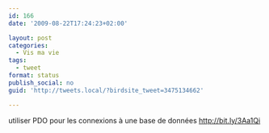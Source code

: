```yaml
---
id: 166
date: '2009-08-22T17:24:23+02:00'

layout: post
categories:
  - Vis ma vie
tags:
  - tweet
format: status
publish_social: no
guid: 'http://tweets.local/?birdsite_tweet=3475134662'

---
```


utiliser PDO pour les connexions à une base de données http://bit.ly/3Aa1Qi